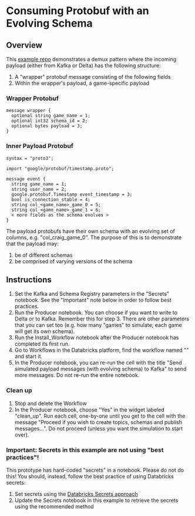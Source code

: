 # Consuming Protobuf with an Evolving Schema 

## Overview
This [example repo](https://github.com/craig-db/protobuf-demux-workflows) demonstrates a demux pattern where the incoming payload (either from Kafka or Delta) has the following structure:
1. A "wrapper" protobuf message consisting of the following fields
2. Within the wrapper's payload, a game-specific payload

### Wrapper Protobuf
```
message wrapper {
  optional string game_name = 1;
  optional int32 schema_id = 2;
  optional bytes payload = 3;
} 
```

### Inner Payload Protobuf
```
syntax = "proto3";

import "google/protobuf/timestamp.proto";

message event {
  string game_name = 1;
  string user_name = 2;
  google.protobuf.Timestamp event_timestamp = 3;
  bool is_connection_stable = 4;
  string col_<game_name>_game_0 = 5;
  string col_<game_name>_game_1 = 6;
  < more fields as the schema evolves >
}
```
The payload protobufs have their own schema with an evolving set of columns, e.g. "col_craig_game_0". The purpose of this is to demonstrate that the payload may:
1. be of different schemas
2. be comprised of varying versions of the schema


## Instructions
1. Set the Kafka and Schema Registry parameters in the "Secrets" notebook. See the "Important" note below in order to follow best practices.
2. Run the Producer notebook. You can choose if you want to write to Delta or to Kafka. Remember this for step 3. There are other parameters that you can set too (e.g. how many "games" to simulate; each game will get its own schema).
3. Run the Install_Workflow notebook after the Producer notebook has completed its first run.
4. Go to Workflows in the Databricks platform, find the workflow named "" and start it.
5. In the Producer notebook, you can re-run the cell with the title "Send simulated payload messages (with evolving schema) to Kafka" to send more messages. Do not re-run the entire notebook.

### Clean up
1. Stop and delete the Workflow
2. In the Producer notebook, choose "Yes" in the widget labeled "clean_up". Run each cell, one-by-one until you get to the cell with the message "Proceed if you wish to create topics, schemas and publish messages...". Do not proceed (unless you want the simulation to start over).


### Important: Secrets in this example are not using "best practices"!
This prototype has hard-coded "secrets" in a notebook. Please do not do this! You should, instead, follow the best practice of using Databricks secrets:
1. Set secrets using the [Databricks Secrets approach](https://docs.databricks.com/security/secrets/index.html)
2. Update the Secrets notebook in this example to retrieve the secrets using the recommended method



